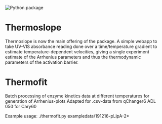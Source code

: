 ![Python package](https://github.com/bjartelund/Thermofit/workflows/Python%20package/badge.svg)

# Thermoslope
Thermoslope is now the main offering of the package. 
A simple webapp to take UV-VIS absorbance reading done over a time/temperature gradient to estimate temperature-dependent velocities, giving a single experiment estimate of the Arrhenius parameters and thus the thermodynamic parameters of the activation barrier. 
# Thermofit
Batch processing of enzyme kinetics data at different temperatures for generation of Arrhenius-plots
Adapted for .csv-data from qChanger6 ADL 050 for Cary60

Example usage:
./thermofit.py exampledata/191216-pLipA-2*
